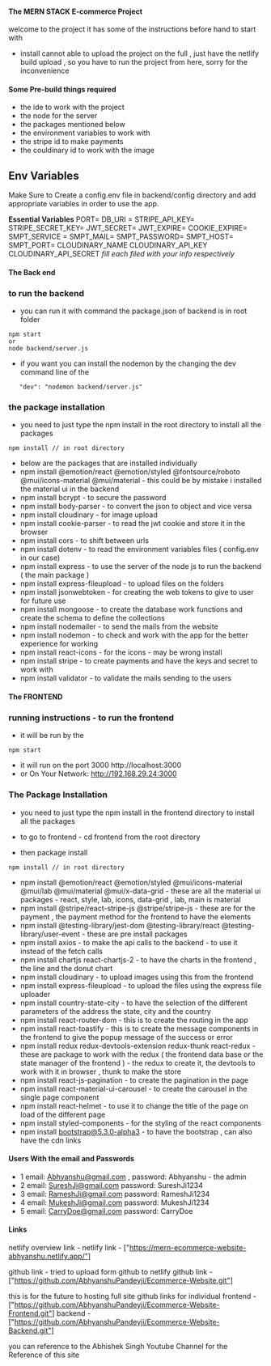 #### The MERN STACK E-commerce Project

welcome to the project it has some of the instructions before hand to start with

- install cannot able to upload the project on the full , just have the netlify build upload , so you have to run the project from here, sorry for the inconvenience


#### Some Pre-build things required

- the ide to work with the project
- the node for the server
- the packages mentioned below
- the environment variables to work with
- the stripe id to make payments
- the couldinary id to work with the image



## Env Variables

Make Sure to Create a config.env file in backend/config directory and add appropriate variables in order to use the app.

**Essential Variables**
PORT=
DB_URI =
STRIPE_API_KEY=
STRIPE_SECRET_KEY=
JWT_SECRET=
JWT_EXPIRE=
COOKIE_EXPIRE=
SMPT_SERVICE =
SMPT_MAIL=
SMPT_PASSWORD=
SMPT_HOST=
SMPT_PORT=
CLOUDINARY_NAME
CLOUDINARY_API_KEY
CLOUDINARY_API_SECRET
_fill each filed with your info respectively_



#### The Back end

### to run the backend
- you can run it with command the package.json of backend is in root folder
```
npm start 
or 
node backend/server.js
```
- if you want you can install the nodemon by the changing the dev command line of the 
```
   "dev": "nodemon backend/server.js"
```

### the package installation


- you need to just type the npm install in the root directory to install all the packages 
```
npm install // in root directory
```

- below are the packages that are installed individually
- npm install @emotion/react @emotion/styled @fontsource/roboto @mui/icons-material @mui/material - this could be by mistake i installed the material ui in the backend
- npm install bcrypt - to secure the password
- npm install body-parser - to convert the json to object and vice versa
- npm install cloudinary - for image upload
- npm install cookie-parser - to read the jwt cookie and store it in the browser
- npm install cors - to shift between urls
- npm install dotenv - to read the environment variables files ( config.env in our case)
- npm install express - to use the server of the node js to run the backend ( the main package )
- npm install express-fileupload - to upload files on the folders
- npm install jsonwebtoken - for creating the web tokens to give to user for future use
- npm install mongoose - to create the database work functions and create the schema to define the collections
- npm install nodemailer - to send the mails from the website
- npm install nodemon - to check and work with the app for the better experience for working
- npm install react-icons - for the icons - may be wrong install
- npm install stripe - to create payments and have the keys and secret to work with
- npm install validator - to validate the mails sending to the users



#### The FRONTEND 

### running instructions - to run the frontend

- it will be run by the 
```
npm start
```
- it will run on the port 3000
        http://localhost:3000
- or On Your Network:  http://192.168.29.24:3000

### The Package Installation

- you need to just type the npm install in the frontend directory to install all the packages 

- to go to frontend - cd frontend from the root directory
- then package install
```
npm install // in root directory
```

- npm install @emotion/react @emotion/styled @mui/icons-material @mui/lab @mui/material @mui/x-data-grid  - these are all the material ui packages - react, style, lab, icons, data-grid , lab, main is material
- npm install  @stripe/react-stripe-js @stripe/stripe-js - these are for the payment , the payment method for the frontend to have the elements
- npm install @testing-library/jest-dom @testing-library/react @testing-library/user-event - these are pre install packages
- npm install axios - to make the api calls to the backend - to use it instead of the fetch calls
- npm install chartjs react-chartjs-2 - to have the charts in the frontend , the line and the donut chart
- npm install  cloudinary - to upload images using this from the frontend
- npm install express-fileupload - to upload the files using the express file uploader
- npm install country-state-city - to have the selection of the different parameters of the address
the state, city and the country
- npm install react-router-dom - this is to create the routing in the app
- npm install react-toastify - this is to create the message components in the frontend to give the popup message of the success or error
- npm install redux redux-devtools-extension redux-thunk  react-redux - these are package to work with the redux ( the frontend data base or the state manager of the frontend ) - the redux to create it, the devtools to work with it in browser , thunk to make the store 
- npm install react-js-pagination - to create the pagination in the page
- npm install react-material-ui-carousel - to create the carousel in the single page component
- npm install  react-helmet - to use it to change the title of the page on load of the different page
- npm install  styled-components - for the styling of the react components
- npm install  bootstrap@5.3.0-alpha3 - to have the bootstrap , can also have the cdn links


#### Users With the email and Passwords
- 1     email: Abhyanshu@gmail.com , 
        password: Abhyanshu - the admin
- 2     email: SureshJi@gmail.com
        password: SureshJi1234
- 3     email: RameshJi@gmail.com
        password: RameshJi1234
- 4     email: MukeshJi@gmail.com
        password: MukeshJi1234
- 5     email: CarryDoe@gmail.com
        password: CarryDoe

#### Links
netlify overview link -
netlify link - ["https://mern-ecommerce-website-abhyanshu.netlify.app/"]

github link  - tried to upload form github to netlify 
github link - ["https://github.com/AbhyanshuPandeyji/Ecommerce-Website.git"]


this is for the future to hosting full site
github links for individual 
frontend - ["https://github.com/AbhyanshuPandeyji/Ecommerce-Website-Frontend.git"]
backend - ["https://github.com/AbhyanshuPandeyji/Ecommerce-Website-Backend.git"]


you can reference to the Abhishek Singh Youtube Channel for the Reference of this site
